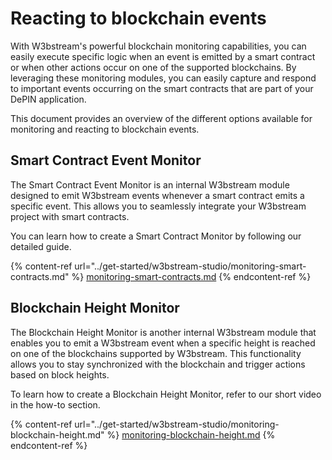 # Reacting to blockchain events

With W3bstream's powerful blockchain monitoring capabilities, you can easily execute specific logic when an event is emitted by a smart contract or when other actions occur on one of the supported blockchains. By leveraging these monitoring modules, you can easily capture and respond to important events occurring on the smart contracts that are part of your DePIN application.

This document provides an overview of the different options available for monitoring and reacting to blockchain events.

## Smart Contract Event Monitor&#x20;

The Smart Contract Event Monitor is an internal W3bstream module designed to emit W3bstream events whenever a smart contract emits a specific event. This allows you to seamlessly integrate your W3bstream project with smart contracts.

&#x20;You can learn how to create a Smart Contract Monitor by following our detailed guide.

{% content-ref url="../get-started/w3bstream-studio/monitoring-smart-contracts.md" %}
[monitoring-smart-contracts.md](../get-started/w3bstream-studio/monitoring-smart-contracts.md)
{% endcontent-ref %}

## Blockchain Height Monitor

The Blockchain Height Monitor is another internal W3bstream module that enables you to emit a W3bstream event when a specific height is reached on one of the blockchains supported by W3bstream. This functionality allows you to stay synchronized with the blockchain and trigger actions based on block heights.&#x20;

To learn how to create a Blockchain Height Monitor, refer to our short video in the how-to section.

{% content-ref url="../get-started/w3bstream-studio/monitoring-blockchain-height.md" %}
[monitoring-blockchain-height.md](../get-started/w3bstream-studio/monitoring-blockchain-height.md)
{% endcontent-ref %}
